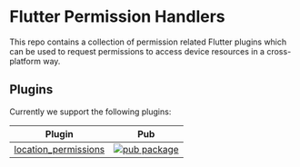 # Flutter Permission Handlers

This repo contains a collection of permission related Flutter plugins which can be used to request permissions to access device resources in a cross-platform way.

## Plugins

Currently we support the following plugins:

| Plugin | Pub |
|--------|-----|
| [location_permissions](./packages/location_permissions/) | [![pub package](https://img.shields.io/pub/v/location_permissions.svg)](https://pub.dartlang.org/packages/location_permissions) |

